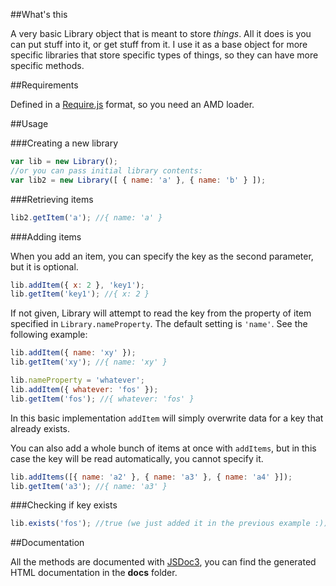##What's this

A very basic Library object that is meant to store *things*. All it does is you can put stuff into it, or get stuff from it. I use it as a base object for more specific libraries that store specific types of things, so they can have more specific methods.

##Requirements

Defined in a [Require.js](http://requirejs.org/) format, so you need an AMD loader.

##Usage

###Creating a new library

```javascript
var lib = new Library();
//or you can pass initial library contents:
var lib2 = new Library([ { name: 'a' }, { name: 'b' } ]);
```

###Retrieving items

```javascript
lib2.getItem('a'); //{ name: 'a' }
```

###Adding items

When you add an item, you can specify the key as the second parameter, but it is optional. 

```javascript
lib.addItem({ x: 2 }, 'key1');
lib.getItem('key1'); //{ x: 2 }
```

If not given, Library will attempt to read the key from the property of item specified in `Library.nameProperty`. The default setting is `'name'`. See the following example:

```javascript
lib.addItem({ name: 'xy' });
lib.getItem('xy'); //{ name: 'xy' }

lib.nameProperty = 'whatever';
lib.addItem({ whatever: 'fos' });
lib.getItem('fos'); //{ whatever: 'fos' }
```

In this basic implementation `addItem` will simply overwrite data for a key that already exists.

You can also add a whole bunch of items at once with `addItems`, but in this case the key will be read automatically, you cannot specify it.

```javascript
lib.addItems([{ name: 'a2' }, { name: 'a3' }, { name: 'a4' }]);
lib.getItem('a3'); //{ name: 'a3' }
```

###Checking if key exists

```javascript
lib.exists('fos'); //true (we just added it in the previous example :))
```

##Documentation

All the methods are documented with [JSDoc3](https://github.com/jsdoc3/jsdoc), you can find the generated HTML documentation in the **docs** folder.
